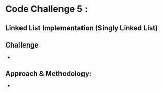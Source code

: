 # Code Challenge 5 :
## Linked List Implementation (Singly Linked List)


## Challenge
* 

## Approach & Methodology:
*
